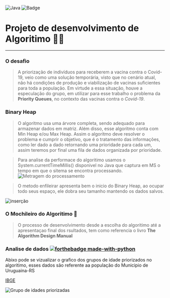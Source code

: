 ![Java](https://img.shields.io/badge/Java-ED8B00?style=for-the-badge&logo=java&logoColor=white)
![Badge](https://img.shields.io/github/license/Matheuszl/match-simulator-Valorant?style=for-the-badge)


# Projeto de desenvolvimento de Algoritimo 👨‍💻
****

### O desafio 
> A priorização de indivíduos para receberem a vacina contra o Covid-19, veio como uma solução temporária, visto que no cenário atual, não há condições de produção e viabilização de vacinas suficientes para toda a população. Em virtude a essa situação, houve a especulação do grupo, em utilizar para esse trabalho o problema da **Priority Queues**, no contexto das vacinas contra o _Covid-19_.

### Binary Heap
	
> O algoritmo usa uma árvore completa, sendo adequado para armazenar dados em matriz. Além disso, esse algoritmo conta com Min Heap e/ou Max Heap. Assim o algoritmo deve resolver o problema e cumprir o objetivo, que é o tratamento das informações, como ler dado a dado retornando uma prioridade para cada um, assim teremos por final uma fila de dados organizada por prioridade.

> Para analise da performace do algoritimo usamos o System.currentTimeMillis() disponivel no Java que captura em MS o tempo em que o sitema se encontra processando.
![Metragem do processamento](https://i.ibb.co/y8t6M8V/counter-Mils.png)

> O metodo enfileirar apresenta bem o inicio do Binary Heap, ao ocupar todo seus espaço, ele dobra seu tamanho mantendo os dados salvos.


![inserção](https://i.ibb.co/BstqyQz/enfileirar.png)


### O Mochileiro do Algoritimo 💼

> O processo de desenvolvimento desde a escolha do algoritimo até a apresentaçao final dos rsultados, tem como referencia o livro **The Algorithm Design Manual**


### Analise de dados    [![forthebadge made-with-python](http://ForTheBadge.com/images/badges/made-with-python.svg)](https://www.python.org/)

Abixo pode se vizualizar o grafico dos grupos de idade priorizados no algoritimo, esses dados são referente aa população do Municipio de Uruguaina-RS


[IBGE](https://censo2010.ibge.gov.br/sinopse/index.php?uf=43&dados=26#topo_piramide)

![Grupo de idades priorizadas](https://i.ibb.co/Vp3QxkW/grafico-grupo-idades.png)

